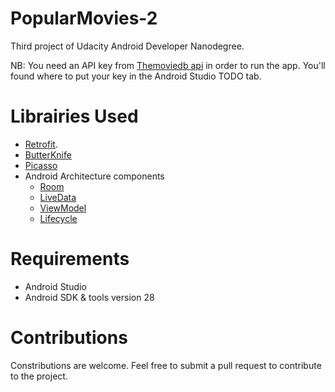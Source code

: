 # PopularMovies-2
Third project of Udacity Android Developer Nanodegree.



NB: You need an API key from [Themoviedb api](https://www.themoviedb.org/) in order to run the app. You'll found where to put your key in the Android Studio TODO tab.

# Librairies Used
* [Retrofit](https://square.github.io/retrofit/).
* [ButterKnife](jakewharton.github.io/butterknife/)
* [Picasso](square.github.io/picasso/)
* Android Architecture components 
  - [Room](https://developer.android.com/topic/libraries/architecture/room)
  - [LiveData](https://developer.android.com/topic/libraries/architecture/livedata)
  - [ViewModel](https://developer.android.com/topic/libraries/architecture/viewmodel)
  - [Lifecycle](https://developer.android.com/topic/libraries/architecture/lifecycle)

# Requirements
* Android Studio
* Android SDK & tools version 28

# Contributions 
Constributions are welcome. Feel free to submit a pull request to contribute to the project.
